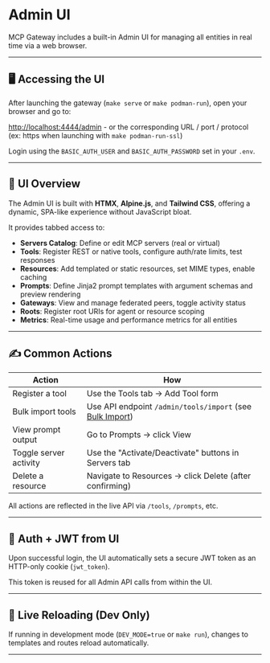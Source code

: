 # Admin UI

MCP Gateway includes a built-in Admin UI for managing all entities in real time via a web browser.

---

## 🖥️ Accessing the UI

After launching the gateway (`make serve` or `make podman-run`), open your browser and go to:

[http://localhost:4444/admin](http://localhost:4444/admin) - or the corresponding URL / port / protocol (ex: https when launching with `make podman-run-ssl`)

Login using the `BASIC_AUTH_USER` and `BASIC_AUTH_PASSWORD` set in your `.env`.

---

## 🧭 UI Overview

The Admin UI is built with **HTMX**, **Alpine.js**, and **Tailwind CSS**, offering a dynamic, SPA-like experience without JavaScript bloat.

It provides tabbed access to:

- **Servers Catalog**: Define or edit MCP servers (real or virtual)
- **Tools**: Register REST or native tools, configure auth/rate limits, test responses
- **Resources**: Add templated or static resources, set MIME types, enable caching
- **Prompts**: Define Jinja2 prompt templates with argument schemas and preview rendering
- **Gateways**: View and manage federated peers, toggle activity status
- **Roots**: Register root URIs for agent or resource scoping
- **Metrics**: Real-time usage and performance metrics for all entities

---

## ✍️ Common Actions

| Action | How |
|--------|-----|
| Register a tool | Use the Tools tab → Add Tool form |
| Bulk import tools | Use API endpoint `/admin/tools/import` (see [Bulk Import](../manage/bulk-import.md)) |
| View prompt output | Go to Prompts → click View |
| Toggle server activity | Use the "Activate/Deactivate" buttons in Servers tab |
| Delete a resource | Navigate to Resources → click Delete (after confirming) |

All actions are reflected in the live API via `/tools`, `/prompts`, etc.

---

## 🔐 Auth + JWT from UI

Upon successful login, the UI automatically sets a secure JWT token as an HTTP-only cookie (`jwt_token`).

This token is reused for all Admin API calls from within the UI.

---

## 🔄 Live Reloading (Dev Only)

If running in development mode (`DEV_MODE=true` or `make run`), changes to templates and routes reload automatically.

---
